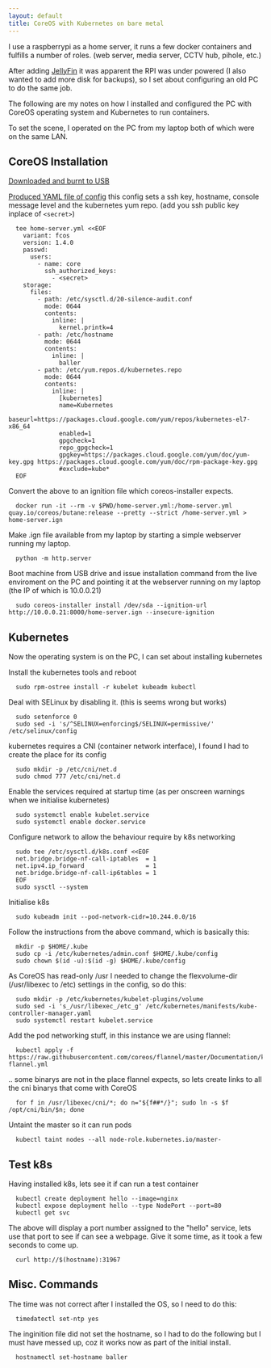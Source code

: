 ```yaml
---
layout: default
title: CoreOS with Kubernetes on bare metal
---
```


I use a raspberrypi as a home server, it runs a few docker containers and fulfills a number of roles. (web server, media server, CCTV hub, pihole, etc.)

After adding [JellyFin](https://jellyfin.org) it was apparent the RPI was under powered (I also wanted to add more disk for backups), so I set about configuring an old PC to do the same job.

The following are my notes on how I installed and configured the PC with CoreOS operating system and Kubernetes to run containers.

To set the scene, I operated on the PC from my laptop both of which were on the same LAN.

CoreOS Installation
-------------------

[Downloaded and burnt to USB](https://getfedora.org/coreos/download?tab=metal_virtualized&stream=stable)

[Produced YAML file of config](https://docs.fedoraproject.org/en-US/fedora-coreos/producing-ign/#_writing_the_butane_config)
this config sets a ssh key, hostname, console message level and the kubernetes yum repo. (add you ssh public key inplace of `<secret>`)

      tee home-server.yml <<EOF
        variant: fcos
        version: 1.4.0
        passwd:
          users:
            - name: core
              ssh_authorized_keys:
                - <secret>
        storage:
          files:
            - path: /etc/sysctl.d/20-silence-audit.conf
              mode: 0644
              contents:
                inline: |
                  kernel.printk=4
            - path: /etc/hostname
              mode: 0644
              contents:
                inline: |
                  baller
            - path: /etc/yum.repos.d/kubernetes.repo
              mode: 0644
              contents:
                inline: |
                  [kubernetes]
                  name=Kubernetes
                  baseurl=https://packages.cloud.google.com/yum/repos/kubernetes-el7-x86_64
                  enabled=1
                  gpgcheck=1
                  repo_gpgcheck=1
                  gpgkey=https://packages.cloud.google.com/yum/doc/yum-key.gpg https://packages.cloud.google.com/yum/doc/rpm-package-key.gpg
                  #exclude=kube*
      EOF

Convert the above to an ignition file which coreos-installer expects.

      docker run -it --rm -v $PWD/home-server.yml:/home-server.yml quay.io/coreos/butane:release --pretty --strict /home-server.yml > home-server.ign

Make .ign file available from my laptop by starting a simple webserver running my laptop.

      python -m http.server

Boot machine from USB drive and issue installation command from the live enviroment on the PC and pointing it at the webserver running on my laptop (the IP of which is 10.0.0.21)

      sudo coreos-installer install /dev/sda --ignition-url http://10.0.0.21:8000/home-server.ign --insecure-ignition

Kubernetes
----------

Now the operating system is on the PC, I can set about installing kubernetes

Install the kubernetes tools and reboot

      sudo rpm-ostree install -r kubelet kubeadm kubectl

Deal with SELinux by disabling it. (this is seems wrong but works)

      sudo setenforce 0
      sudo sed -i 's/^SELINUX=enforcing$/SELINUX=permissive/' /etc/selinux/config

kubernetes requires a CNI (container network interface), I found I had to create the place for its config

      sudo mkdir -p /etc/cni/net.d
      sudo chmod 777 /etc/cni/net.d

Enable the services required at startup time (as per onscreen warnings when we initialise kubernetes)

      sudo systemctl enable kubelet.service
      sudo systemctl enable docker.service

Configure network to allow the behaviour require by k8s networking

      sudo tee /etc/sysctl.d/k8s.conf <<EOF
      net.bridge.bridge-nf-call-iptables  = 1
      net.ipv4.ip_forward                 = 1
      net.bridge.bridge-nf-call-ip6tables = 1
      EOF
      sudo sysctl --system

Initialise k8s

      sudo kubeadm init --pod-network-cidr=10.244.0.0/16

Follow the instructions from the above command, which is basically this:

      mkdir -p $HOME/.kube
      sudo cp -i /etc/kubernetes/admin.conf $HOME/.kube/config
      sudo chown $(id -u):$(id -g) $HOME/.kube/config

As CoreOS has read-only /usr I needed to change the flexvolume-dir (/usr/libexec to /etc) settings in the config, so do this:

      sudo mkdir -p /etc/kubernetes/kubelet-plugins/volume
      sudo sed -i 's_/usr/libexec_/etc_g' /etc/kubernetes/manifests/kube-controller-manager.yaml
      sudo systemctl restart kubelet.service

Add the pod networking stuff, in this instance we are using flannel:

      kubectl apply -f https://raw.githubusercontent.com/coreos/flannel/master/Documentation/kube-flannel.yml

.. some binarys are not in the place flannel expects, so lets create links to all the cni binarys that come with CoreOS

      for f in /usr/libexec/cni/*; do n="${f##*/}"; sudo ln -s $f /opt/cni/bin/$n; done

Untaint the master so it can run pods

      kubectl taint nodes --all node-role.kubernetes.io/master-

Test k8s
--------

Having installed k8s, lets see it if can run a test container

      kubectl create deployment hello --image=nginx
      kubectl expose deployment hello --type NodePort --port=80
      kubectl get svc

The above will display a port number assigned to the "hello" service, lets use that port to see if can see a webpage. Give it some time, as it took a few seconds to come up.

      curl http://$(hostname):31967

Misc. Commands
--------------

The time was not correct after I installed the OS, so I need to do this:

      timedatectl set-ntp yes

The inginition file did not set the hostname, so I had to do the following but I must have messed up, coz it works now as part of the initial install.

      hostnamectl set-hostname baller

